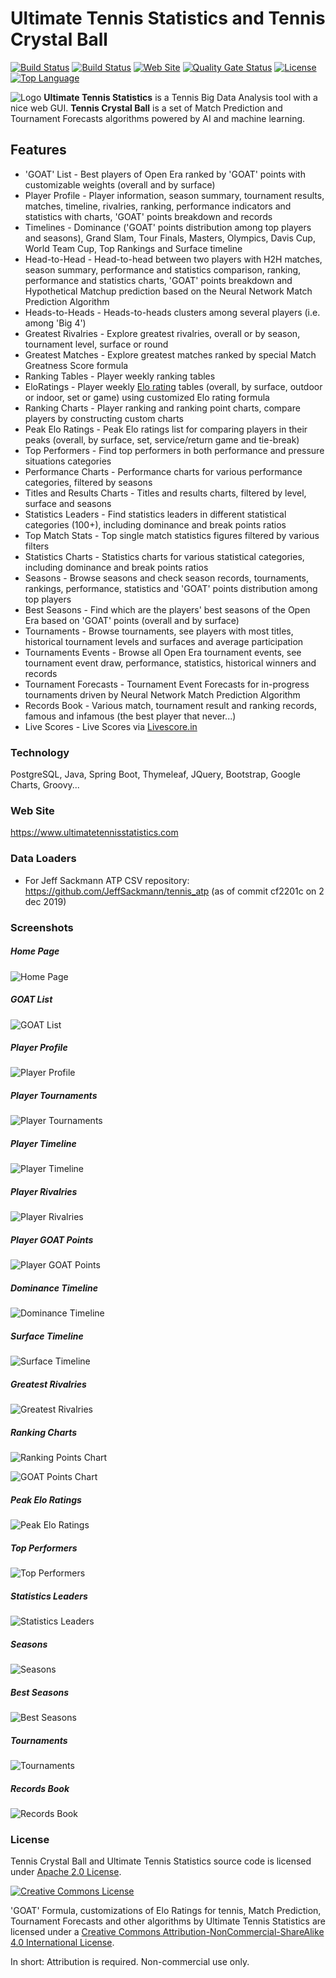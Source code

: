 # Ultimate Tennis Statistics and Tennis Crystal Ball

[![Build Status](https://travis-ci.org/mcekovic/tennis-crystal-ball.svg?branch=master)](https://travis-ci.org/mcekovic/tennis-crystal-ball)
[![Build Status](https://github.com/mcekovic/tennis-crystal-ball/workflows/build/badge.svg)](https://github.com/mcekovic/tennis-crystal-ball/actions?query=workflow%3Abuild)
[![Web Site](https://img.shields.io/website/https/www.ultimatetennisstatistics.com.svg)](https://www.ultimatetennisstatistics.com)
[![Quality Gate Status](https://sonarcloud.io/api/project_badges/measure?project=mcekovic_tennis-crystal-ball&metric=alert_status)](https://sonarcloud.io/dashboard?id=mcekovic_tennis-crystal-ball)
[![License](https://img.shields.io/badge/license-Apache%202.0-blue.svg?maxAge=2592000)](http://www.apache.org/licenses/LICENSE-2.0)
[![Top Language](https://img.shields.io/github/languages/top/mcekovic/tennis-crystal-ball)](https://github.com/mcekovic/tennis-crystal-ball/search?l=java)

![Logo](https://raw.githubusercontent.com/mcekovic/tennis-crystal-ball/master/tennis-stats/src/main/resources/static/images/uts-logo.png)
**Ultimate Tennis Statistics** is a Tennis Big Data Analysis tool with a nice web GUI.
**Tennis Crystal Ball** is a set of Match Prediction and Tournament Forecasts algorithms powered by AI and machine learning.

## Features

- 'GOAT' List - Best players of Open Era ranked by 'GOAT' points with customizable weights (overall and by surface)
- Player Profile - Player information, season summary, tournament results, matches, timeline, rivalries, ranking, performance indicators and statistics with charts, 'GOAT' points breakdown and records
- Timelines - Dominance ('GOAT' points distribution among top players and seasons), Grand Slam, Tour Finals, Masters, Olympics, Davis Cup, World Team Cup, Top Rankings and Surface timeline
- Head-to-Head - Head-to-head between two players with H2H matches, season summary, performance and statistics comparison, ranking, performance and statistics charts, 'GOAT' points breakdown and Hypothetical Matchup prediction based on the Neural Network Match Prediction Algorithm
- Heads-to-Heads - Heads-to-heads clusters among several players (i.e. among 'Big 4')
- Greatest Rivalries - Explore greatest rivalries, overall or by season, tournament level, surface or round
- Greatest Matches - Explore greatest matches ranked by special Match Greatness Score formula
- Ranking Tables - Player weekly ranking tables
- EloRatings - Player weekly [Elo rating](https://en.wikipedia.org/wiki/Elo_rating_system) tables (overall, by surface, outdoor or indoor, set or game) using customized Elo rating formula
- Ranking Charts - Player ranking and ranking point charts, compare players by constructing custom charts
- Peak Elo Ratings - Peak Elo ratings list for comparing players in their peaks (overall, by surface, set, service/return game and tie-break)
- Top Performers - Find top performers in both performance and pressure situations categories
- Performance Charts - Performance charts for various performance categories, filtered by seasons
- Titles and Results Charts - Titles and results charts, filtered by level, surface and seasons
- Statistics Leaders - Find statistics leaders in different statistical categories (100+), including dominance and break points ratios
- Top Match Stats - Top single match statistics figures filtered by various filters
- Statistics Charts - Statistics charts for various statistical categories, including dominance and break points ratios
- Seasons - Browse seasons and check season records, tournaments, rankings, performance, statistics and 'GOAT' points distribution among top players
- Best Seasons - Find which are the players' best seasons of the Open Era based on 'GOAT' points (overall and by surface)
- Tournaments - Browse tournaments, see players with most titles, historical tournament levels and surfaces and average participation
- Tournaments Events - Browse all Open Era tournament events, see tournament event draw, performance, statistics, historical winners and records
- Tournament Forecasts - Tournament Event Forecasts for in-progress tournaments driven by Neural Network Match Prediction Algorithm
- Records Book - Various match, tournament result and ranking records, famous and infamous (the best player that never...)
- Live Scores - Live Scores via [Livescore.in](https://www.livescore.in)

### Technology

PostgreSQL, Java, Spring Boot, Thymeleaf, JQuery, Bootstrap, Google Charts, Groovy...

### Web Site
https://www.ultimatetennisstatistics.com

### Data Loaders
- For Jeff Sackmann ATP CSV repository: https://github.com/JeffSackmann/tennis_atp (as of commit cf2201c on 2 dec 2019)

### Screenshots

##### Home Page
![Home Page](https://raw.githubusercontent.com/mcekovic/open-box/master/HomePage.png)

##### GOAT List
![GOAT List](https://raw.githubusercontent.com/mcekovic/open-box/master/GOATList.png)

##### Player Profile
![Player Profile](https://raw.githubusercontent.com/mcekovic/open-box/master/PlayerProfile.png)

##### Player Tournaments
![Player Tournaments](https://raw.githubusercontent.com/mcekovic/open-box/master/PlayerTournaments.png)

##### Player Timeline
![Player Timeline](https://raw.githubusercontent.com/mcekovic/open-box/master/PlayerTimeline.png)

##### Player Rivalries
![Player Rivalries](https://raw.githubusercontent.com/mcekovic/open-box/master/PlayerRivalries.png)

##### Player GOAT Points
![Player GOAT Points](https://raw.githubusercontent.com/mcekovic/open-box/master/PlayerGOATPoints.png)

##### Dominance Timeline
![Dominance Timeline](https://raw.githubusercontent.com/mcekovic/open-box/master/BigGunsTimeline.png)

##### Surface Timeline
![Surface Timeline](https://raw.githubusercontent.com/mcekovic/open-box/master/SurfaceTimeline.png)

##### Greatest Rivalries
![Greatest Rivalries](https://raw.githubusercontent.com/mcekovic/open-box/master/GreatestRivalries.png)

##### Ranking Charts
![Ranking Points Chart](https://raw.githubusercontent.com/mcekovic/open-box/master/RankingChart.png)

![GOAT Points Chart](https://raw.githubusercontent.com/mcekovic/open-box/master/RankingChart2.png)

##### Peak Elo Ratings
![Peak Elo Ratings](https://raw.githubusercontent.com/mcekovic/open-box/master/PeakEloRatings.png)

##### Top Performers
![Top Performers](https://raw.githubusercontent.com/mcekovic/open-box/master/TopPerformers.png)

##### Statistics Leaders
![Statistics Leaders](https://raw.githubusercontent.com/mcekovic/open-box/master/StatisticsLeaders.png)

##### Seasons
![Seasons](https://raw.githubusercontent.com/mcekovic/open-box/master/Seasons.png)

##### Best Seasons
![Best Seasons](https://raw.githubusercontent.com/mcekovic/open-box/master/BestSeasons.png)

##### Tournaments
![Tournaments](https://raw.githubusercontent.com/mcekovic/open-box/master/Tournaments.png)

##### Records Book
![Records Book](https://raw.githubusercontent.com/mcekovic/open-box/master/RecordsBook.png)

### License

Tennis Crystal Ball and Ultimate Tennis Statistics source code is licensed under [Apache 2.0 License](http://www.apache.org/licenses/LICENSE-2.0).

[![Creative Commons License](https://i.creativecommons.org/l/by-nc-sa/4.0/88x31.png)](http://creativecommons.org/licenses/by-nc-sa/4.0/)

'GOAT' Formula, customizations of Elo Ratings for tennis, Match Prediction, Tournament Forecasts and other algorithms by Ultimate Tennis Statistics are licensed under a [Creative Commons Attribution-NonCommercial-ShareAlike 4.0 International License](http://creativecommons.org/licenses/by-nc-sa/4.0/).

In short: Attribution is required. Non-commercial use only.
